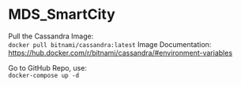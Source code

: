 # MDS_SmartCity

Pull the Cassandra Image:  
``docker pull bitnami/cassandra:latest``
Image Documentation:  
https://hub.docker.com/r/bitnami/cassandra/#environment-variables  

Go to GitHub Repo, use:  
 ``docker-compose up -d``